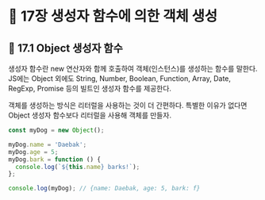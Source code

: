 # 📕 17장 생성자 함수에 의한 객체 생성

## 📝 17.1 Object 생성자 함수

생성자 함수란 new 연산자와 함께 호출하여 객체(인스턴스)를 생성하는 함수를 말한다. JS에는 Object 외에도 String, Number, Boolean, Function, Array, Date, RegExp, Promise 등의 빌트인 생성자 함수를 제공한다.

객체를 생성하는 방식은 리터럴을 사용하는 것이 더 간편하다. 특별한 이유가 없다면 Object 생성자 함수보다 리터럴을 사용해 객체를 만들자.

```js
const myDog = new Object();

myDog.name = 'Daebak';
myDog.age = 5;
myDog.bark = function () {
  console.log(`${this.name} barks!`);
};

console.log(myDog); // {name: Daebak, age: 5, bark: f}
```
